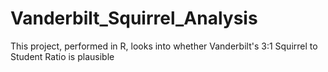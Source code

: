# Vanderbilt_Squirrel_Analysis
This project, performed in R, looks into whether Vanderbilt's 3:1 Squirrel to Student Ratio is plausible
